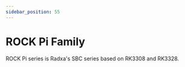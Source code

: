 ```yaml
---
sidebar_position: 55
---
```


# ROCK Pi Family

ROCK Pi series is Radxa's SBC series based on RK3308 and RK3328.

<DocCardList />
